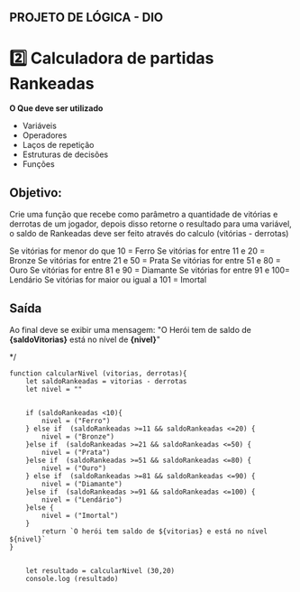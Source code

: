 ## PROJETO DE LÓGICA - DIO 
 # 2️⃣ Calculadora de partidas Rankeadas
**O Que deve ser utilizado**

- Variáveis
- Operadores
- Laços de repetição
- Estruturas de decisões
- Funções

## Objetivo:

Crie uma função que recebe como parâmetro a quantidade de vitórias e derrotas de um jogador,
depois disso retorne o resultado para uma variável, o saldo de Rankeadas deve ser feito através do calculo (vitórias - derrotas)

Se vitórias for menor do que 10 = Ferro
Se vitórias for entre 11 e 20 = Bronze
Se vitórias for entre 21 e 50 = Prata
Se vitórias for entre 51 e 80 = Ouro
Se vitórias for entre 81 e 90 = Diamante
Se vitórias for entre 91 e 100= Lendário
Se vitórias for maior ou igual a 101 = Imortal

## Saída

Ao final deve se exibir uma mensagem:
"O Herói tem de saldo de **{saldoVitorias}** está no nível de **{nivel}**"
 

*/

    function calcularNivel (vitorias, derrotas){
        let saldoRankeadas = vitorias - derrotas
        let nivel = ""

    
        if (saldoRankeadas <10){
            nivel = ("Ferro")
        } else if  (saldoRankeadas >=11 && saldoRankeadas <=20) {
            nivel = ("Bronze")
        }else if  (saldoRankeadas >=21 && saldoRankeadas <=50) {
            nivel = ("Prata")
        }else if  (saldoRankeadas >=51 && saldoRankeadas <=80) {
            nivel = ("Ouro")
        } else if  (saldoRankeadas >=81 && saldoRankeadas <=90) {
            nivel = ("Diamante")
        }else if  (saldoRankeadas >=91 && saldoRankeadas <=100) {
            nivel = ("Lendário")
        }else {
            nivel = ("Imortal")   
        }
            return `O herói tem saldo de ${vitorias} e está no nível ${nivel}`
    }
    

        let resultado = calcularNivel (30,20)
        console.log (resultado)

